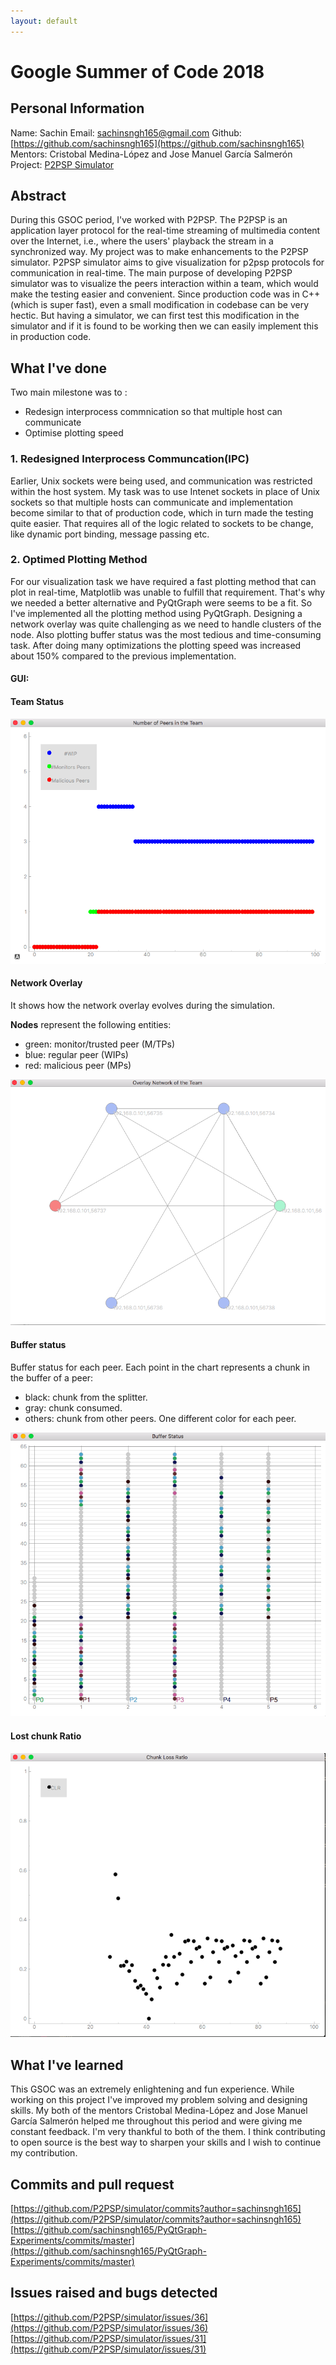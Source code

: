 ```yaml
---
layout: default
---
```

# Google Summer of Code 2018

## Personal Information
Name: Sachin
Email: sachinsngh165@gmail.com
Github: [https://github.com/sachinsngh165](https://github.com/sachinsngh165)
Mentors: Cristobal Medina-López and Jose Manuel García Salmerón
Project: [P2PSP Simulator](https://github.com/P2PSP/simulator/)

## Abstract
During this GSOC period, I've worked with P2PSP. The P2PSP is an application layer protocol for the real-time streaming of multimedia content over the Internet, i.e., where the users' playback the stream in a synchronized way. My project was to make enhancements to the P2PSP simulator. P2PSP simulator aims to give visualization for p2psp protocols for communication in real-time. The main purpose of developing P2PSP simulator was to visualize the peers interaction within a team, which would make the testing easier and convenient. Since production code was in C++ (which is super fast), even a small modification in codebase can be very hectic. But having a simulator, we can first test this modification in the simulator and if it is found to be working then we can easily implement this in production code.

## What I've done
Two main milestone was to :
* Redesign interprocess commnication so that multiple host can communicate
* Optimise plotting speed

### 1. Redesigned Interprocess Communcation(IPC)
Earlier, Unix sockets were being used, and communication was restricted within the host system. My task was to use Intenet sockets in place of Unix sockets so that multiple hosts can communicate and implementation become similar to that of production code, which in turn made the testing quite easier. That requires all of the logic related to sockets to be change, like dynamic port binding, message passing etc. 

### 2. Optimed Plotting Method 
For our visualization task we have required a fast plotting method that can plot in real-time, Matplotlib was unable to fulfill that requirement. That's why we needed a better alternative and PyQtGraph were seems to be a fit. So I've implemented all the plotting method using PyQtGraph. Designing a network overlay was quite challenging as we need to handle clusters of the node. Also plotting buffer status was the most tedious and time-consuming task. After doing many optimizations the plotting speed was increased about 150% compared to the previous implementation. 

#### GUI:
#### Team Status 
![team](GSOC_Final_Report_res/team.png)

#### Network Overlay

It shows how the network overlay evolves during the simulation.

**Nodes** represent the following entities:

- green: monitor/trusted peer (M/TPs)
- blue: regular peer (WIPs)
- red: malicious peer (MPs)

![overlay](GSOC_Final_Report_res/network_overlay.png)

#### Buffer status

Buffer status for each peer. Each point in the chart represents a chunk in the buffer of a peer:

- black: chunk from the splitter.
- gray: chunk consumed.
- others: chunk from other peers. One different color for each peer.
 
![buffer status](GSOC_Final_Report_res/buffer_status.png)

#### Lost chunk Ratio
![chunk ratio](GSOC_Final_Report_res/chunk_ratio.png)

## What I've learned
This GSOC was an extremely enlightening and fun experience. While working on this project I've improved my problem solving and designing skills. My both of the mentors Cristobal Medina-López and Jose Manuel García Salmerón helped me throughout this period and were giving me constant feedback. I'm very thankful to both of the them. I think contributing to open source is the best way to sharpen your skills and I wish to continue my contribution.

## Commits and pull request
[https://github.com/P2PSP/simulator/commits?author=sachinsngh165](https://github.com/P2PSP/simulator/commits?author=sachinsngh165)
[https://github.com/sachinsngh165/PyQtGraph-Experiments/commits/master](https://github.com/sachinsngh165/PyQtGraph-Experiments/commits/master)

## Issues raised and bugs detected
[https://github.com/P2PSP/simulator/issues/36](https://github.com/P2PSP/simulator/issues/36)
[https://github.com/P2PSP/simulator/issues/31](https://github.com/P2PSP/simulator/issues/31)
